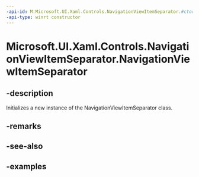 ```yaml
---
-api-id: M:Microsoft.UI.Xaml.Controls.NavigationViewItemSeparator.#ctor
-api-type: winrt constructor
---
```

<!-- Method syntax.
public NavigationViewItemSeparator.NavigationViewItemSeparator()
-->

# Microsoft.UI.Xaml.Controls.NavigationViewItemSeparator.NavigationViewItemSeparator


## -description

Initializes a new instance of the NavigationViewItemSeparator class.


## -remarks


## -see-also


## -examples


